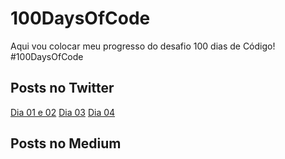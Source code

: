 # 100DaysOfCode
Aqui vou colocar meu progresso do desafio 100 dias de Código! #100DaysOfCode

## Posts no Twitter
[Dia 01 e 02](https://twitter.com/KVitangelo/status/1283211499461386246)
[Dia 03](https://twitter.com/KVitangelo/status/1283882156822061059)
[Dia 04](https://twitter.com/KVitangelo/status/1284951251084627971)


## Posts no Medium


